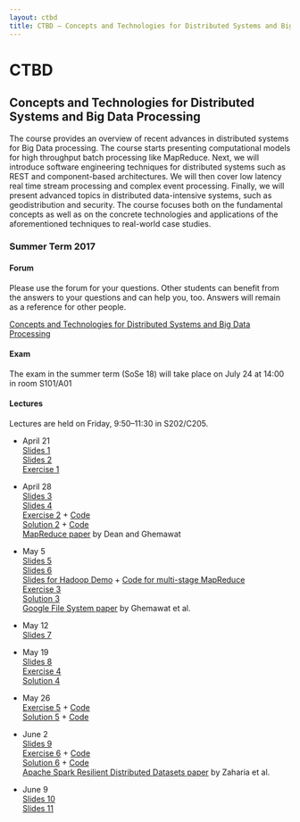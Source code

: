 ```yaml
---
layout: ctbd
title: CTBD – Concepts and Technologies for Distributed Systems and Big Data Processing
---
```


# CTBD

## Concepts and Technologies for Distributed Systems and Big Data Processing

The course provides an overview of recent advances in distributed systems for
Big Data processing. The course starts presenting computational models for high
throughput batch processing like MapReduce. Next, we will introduce software
engineering techniques for distributed systems such as REST and component-based
architectures. We will then cover low latency real time stream processing and
complex event processing. Finally, we will present advanced topics in
distributed data-intensive systems, such as geodistribution and security. The
course focuses both on the fundamental concepts as well as on the concrete
technologies and applications of the aforementioned techniques to real-world
case studies.

### Summer Term 2017

#### Forum

Please use the forum for your questions. Other students can benefit from the
answers to your questions and can help you, too. Answers will remain as a
reference for other people.

[Concepts and Technologies for Distributed Systems and Big Data Processing](https://www.fachschaft.informatik.tu-darmstadt.de/forum/viewforum.php?f=580)


#### Exam

<!--
<div class="info">
  <p>The exam will take place on July 14 at 9:50.
  The room where the exam will take place is assigned by your surname.</p>

  Surname starting with
  <table>
    <tr><td>AB – FA</td><td>S101/A5</td></tr>
    <tr><td>FE – PR</td><td>S105/122</td></tr>
    <tr><td>PU – ZI</td><td>S202/C205</td></tr>
  </table>
</div>

<div class="info">
  <p>The Exam Review will take place on 30th of August in S202/E202.</p>

  <p>Please use the time slot assigned by your surname. We can only guarantee you 15&thinsp;min review if you are on time.</p>

  Surname starting with
  <table>
    <tr><td>Aa–Dc</td><td>13:30</td></tr>
    <tr><td>Dd–Iz</td><td>14:00</td></tr>
    <tr><td>Ja–Mf</td><td>14:30</td></tr>
    <tr><td>Mg–Qz</td><td>15:00</td></tr>
    <tr><td>Ra–Sk</td><td>15:30</td></tr>
    <tr><td>Sl–Zz</td><td>16:00</td></tr>
  </table>
</div>

<div class="info">
  The exam for the winter term (WS 17/18) will take place on March 2 at 17:00 in room S101/A1
</div>

<div class="info">
  <p>The grades for the exam of the winter term (WS 17/18) are available in TUCaN now.</p>
  <p>We will announce the date for the exam review here.</p>
  <p>The Exam Review will take place on 27th of March, 11:00–12:00 in S202/A213.</p>
</div>

<div class="info">
  The exam in the summer term (SoSe 18) will take place at the end of July or beginning of August.
  Note that the current date in TUCaN (July 24) may be subject to change due to conflicting exams.
  We will announce the definite date for the exam here soon.
</div>
-->

<div class="info">
  The exam in the summer term (SoSe 18) will take place on July 24 at 14:00 in room S101/A01
</div>


#### Lectures

Lectures are held on Friday, 9:50–11:30 in S202/C205.

* April 21  
  [Slides 1](CTBD_01_organization.pdf)  
  [Slides 2](CTBD_02_intro.pdf)  
  [Exercise 1](CTBD_ex01.pdf)

* April 28  
  [Slides 3](CTBD_03_bigdata_intro.pdf)  
  [Slides 4](CTBD_04_mapreduce.pdf)  
  [Exercise 2](CTBD_ex02.pdf) + [Code](CTBD_ex02.zip)  
  [Solution 2](CTBD_sol02.pdf) + [Code](CTBD_sol02.zip)  
  [MapReduce paper](http://research.google.com/archive/mapreduce.html) by Dean and Ghemawat

* May 5  
  [Slides 5](CTBD_05_mapreduce.pdf)  
  [Slides 6](CTBD_06_gfs-hdfs.pdf)  
  [Slides for Hadoop Demo](CTBD_05b_two_step_join.pdf) + [Code for multi-stage MapReduce](CTBD_05b_two_step_join.zip)  
  [Exercise 3](CTBD_ex03.pdf)  
  [Solution 3](CTBD_sol03.pdf)  
  [Google File System paper](http://research.google.com/archive/gfs.html) by Ghemawat et al.

* May 12  
  [Slides 7](CTBD_07_echosystem.pdf)

* May 19  
  [Slides 8](CTBD_08_futures_async_actors.pdf)  
  [Exercise 4](CTBD_ex04.pdf)  
  [Solution 4](CTBD_sol04.pdf)

* May 26  
  [Exercise 5](CTBD_ex05.pdf) + [Code](CTBD_ex05.zip)  
  [Solution 5](CTBD_sol05.pdf) + [Code](CTBD_sol05.zip)

* June 2  
  [Slides 9](CTBD_09_spark.pdf)  
  [Exercise 6](CTBD_ex06.pdf) + [Code](CTBD_ex06.zip)  
  [Solution 6](CTBD_sol06.pdf) + [Code](CTBD_sol06.zip)  
  [Apache Spark Resilient Distributed Datasets paper](http://www-bcf.usc.edu/~minlanyu/teach/csci599-fall12/papers/nsdi_spark.pdf) by Zaharia et al.

* June 9  
  [Slides 10](CTBD_10_spark_streaming.pdf)  
  [Slides 11](CTBD_11_preparation.pdf)
